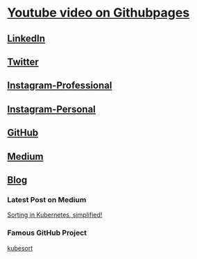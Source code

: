 # [Youtube video on Githubpages](https://youtu.be/7ignYIAocNQ)

## [LinkedIn](https://www.linkedin.com/in/aathith-rajendran/)
## [Twitter](https://twitter.com/devops__guy)
## [Instagram-Professional](instagram.com/devops__guy)
## [Instagram-Personal](instagram.com/aathith_alfa)
## [GitHub](https://github.com/aathith)
## [Medium](https://medium.com/@aathith2)
## [Blog](aathith.github.io/beta__me)


### Latest Post on Medium
[Sorting in Kubernetes, simplified!](https://medium.com/@aathith2/sorting-in-kubernetes-simplified-19e39d74bf12?source=friends_link&sk=3852cf5f3458d3630578672839178de9)

### Famous GitHub Project
[kubesort](https://github.com/AATHITH/kubesort)
